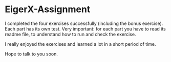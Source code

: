 # EigerX-Assignment
I completed the four exercises successfully (including the bonus exercise).
Each part has its own test.
Very important: for each part you have to read its readme file, to understand how to run and check the exercise.

I really enjoyed the exercises and learned a lot in a short period of time.

Hope to talk to you soon.

